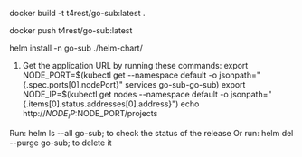 docker build -t t4rest/go-sub:latest .

docker push t4rest/go-sub:latest

helm install -n go-sub ./helm-chart/


1. Get the application URL by running these commands:
  export NODE_PORT=$(kubectl get --namespace default -o jsonpath="{.spec.ports[0].nodePort}" services go-sub-go-sub)
  export NODE_IP=$(kubectl get nodes --namespace default -o jsonpath="{.items[0].status.addresses[0].address}")
  echo http://$NODE_IP:$NODE_PORT/projects
  
  
  
Run: helm ls --all go-sub; to check the status of the release
Or run: helm del --purge go-sub; to delete it
